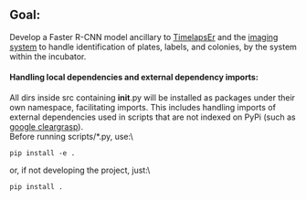 ## Goal:
Develop a Faster R-CNN model ancillary to 
[TimelapsEr](https://github.com/SamuelClucas/SC_TSL_09092024_TimelapsEr) 
and the [imaging 
system](https://github.com/SamuelClucas/SC_TSL_06082024_Imaging-System-Design) 
to handle identification of plates, labels, and colonies, by the system 
within the incubator.

#### Handling local dependencies and external dependency imports: 
All dirs inside src containing __init__.py will be installed as packages under their own namespace, facilitating imports. This includes handling imports of external dependencies used in scripts that are not indexed on PyPi (such as [google cleargrasp](https://github.com/Shreeyak/cleargrasp)).\
Before running scripts/*.py, use:\

``` 
pip install -e .
```
or, if not developing the project, just:\

```
pip install .
```
